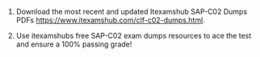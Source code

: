 1. Download the most recent and updated Itexamshub SAP-C02 Dumps PDFs https://www.itexamshub.com/clf-c02-dumps.html.

2. Use itexamshubs free SAP-C02 exam dumps resources to ace the test and ensure a 100% passing grade!
